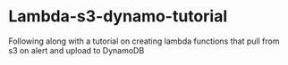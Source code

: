 # Lambda-s3-dynamo-tutorial
Following along with a tutorial on creating lambda functions that pull from s3 on alert and upload to DynamoDB
